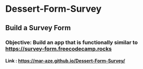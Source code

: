 # Dessert-Form-Survey


## Build a Survey Form


### Objective: Build an app that is functionally similar to https://survey-form.freecodecamp.rocks

#### Link : https://mar-aze.github.io/Dessert-Form-Survey/
